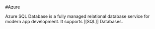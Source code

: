 #Azure

Azure SQL Database is a fully managed relational database service for modern app development. It supports [[SQL]] Databases.